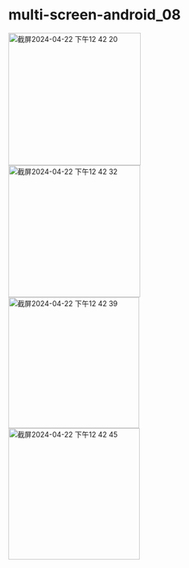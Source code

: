 # multi-screen-android_08
<img width="263" alt="截屏2024-04-22 下午12 42 20" src="https://github.com/Luna-Jia/multi-screen-android_08/assets/73403516/a51c9c94-924d-4778-a174-ec9110eaf2cc">
<img width="262" alt="截屏2024-04-22 下午12 42 32" src="https://github.com/Luna-Jia/multi-screen-android_08/assets/73403516/d6b69a44-67e7-473e-a2dc-7fd192e251bf">
<img width="260" alt="截屏2024-04-22 下午12 42 39" src="https://github.com/Luna-Jia/multi-screen-android_08/assets/73403516/c377a8fe-0542-4408-82db-1806539ce999">
<img width="261" alt="截屏2024-04-22 下午12 42 45" src="https://github.com/Luna-Jia/multi-screen-android_08/assets/73403516/8820b204-8210-4567-8828-9ce670efa41d">
